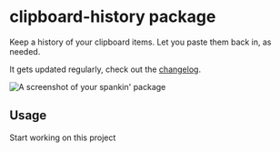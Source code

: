 # clipboard-history package

Keep a history of your clipboard items. Let you paste them back in, as needed.

It gets updated regularly, check out the [changelog](https://github.com/unDemian/clipboard-history/blob/master/CHANGELOG.md).

![A screenshot of your spankin' package](https://raw.githubusercontent.com/unDemian/clipboard-history/master/demo.gif)

## Usage

Start working on this project

